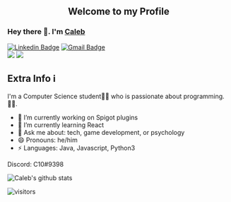 <p align="center">
 <h2 align="center">Welcome to my Profile</h2>
</p>

### Hey there 👋. I'm [Caleb](https://github.com/its-c10)

[![Linkedin Badge](https://img.shields.io/badge/-calebowens-blue?style=flat-square&logo=Linkedin&logoColor=white&link=https://www.linkedin.com/in/caleb-owens-003264169/)](https://www.linkedin.com/in/caleb-owens-003264169/) 
[![Gmail Badge](https://img.shields.io/badge/-caleb.ja.owens@gmail.com-c14438?style=flat-square&logo=Gmail&logoColor=white&link=mailto:caleb.ja.owens@gmail.com)](mailto:caleb.ja.owens@gmail.com)
<br />
![](https://dcbadge.vercel.app/api/shield/180091663442509824&?compact=true&?height=10)
[![](https://dcbadge.vercel.app/api/server/A7RAxXTqzb)](https://discord.gg/A7RAxXTqzb)

## Extra Info ℹ️
I'm a Computer Science student👨‍💻 who is passionate about programming.
🏄‍♂️. 

- 🔭 I’m currently working on Spigot plugins
- 🌱 I’m currently learning React
- 💬 Ask me about: tech, game development, or psychology
- 😄 Pronouns: he/him
-  ⚡ Languages: Java, Javascript, Python3

Discord: C10#9398

![Caleb's github stats](https://github-readme-stats.vercel.app/api?username=its-c10&show_icons=true)
<br />

<!-- Optional Visitors badge: -->
![visitors](https://visitor-badge.laobi.icu/badge?page_id=TomasCostaK.TomasCostaK)

